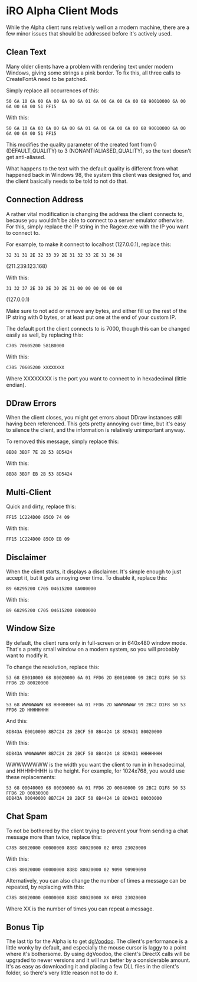 iRO Alpha Client Mods
=============================================================================

While the Alpha client runs relatively well on a modern machine, there
are a few minor issues that should be addressed before it's actively
used.

Clean Text
-----------------------------------------------------------------------------

Many older clients have a problem with rendering text under modern Windows,
giving some strings a pink border. To fix this, all three calls to CreateFontA
need to be patched.

Simply replace all occurrences of this:
```text
50 6A 10 6A 00 6A 00 6A 00 6A 01 6A 00 6A 00 6A 00 68 90010000 6A 00 6A 00 6A 00 51 FF15
```

With this:
```text
50 6A 10 6A 03 6A 00 6A 00 6A 01 6A 00 6A 00 6A 00 68 90010000 6A 00 6A 00 6A 00 51 FF15
```

This modifies the quality parameter of the created font from 0 (DEFAULT_QUALITY)
to 3 (NONANTIALIASED_QUALITY), so the text doesn't get anti-aliased.

What happens to the text with the default quality is different from what
happened back in Windows 98, the system this client was designed for, and
the client basically needs to be told to not do that.

Connection Address
-----------------------------------------------------------------------------

A rather vital modification is changing the address the client connects
to, because you wouldn't be able to connect to a server emulator otherwise.
For this, simply replace the IP string in the Ragexe.exe with the IP you
want to connect to.

For example, to make it connect to localhost (127.0.0.1), replace this:
```text
32 31 31 2E 32 33 39 2E 31 32 33 2E 31 36 38
```
(211.239.123.168)

With this:
```text
31 32 37 2E 30 2E 30 2E 31 00 00 00 00 00 00
```
(127.0.0.1)

Make sure to not add or remove any bytes, and either fill up the rest
of the IP string with 0 bytes, or at least put one at the end of your
custom IP.

The default port the client connects to is 7000, though this can be changed
easily as well, by replacing this:
```text
C705 70605200 581B0000
```

With this:
```text
C705 70605200 XXXXXXXX
```

Where XXXXXXXX is the port you want to connect to in hexadecimal (little
endian).

DDraw Errors
-----------------------------------------------------------------------------

When the client closes, you might get errors about DDraw instances still
having been referenced. This gets pretty annoying over time, but it's
easy to silence the client, and the information is relatively unimportant
anyway.

To removed this message, simply replace this:
```text
8BD8 3BDF 7E 2B 53 8D5424
```

With this:
```text
8BD8 3BDF EB 2B 53 8D5424
```

Multi-Client
-----------------------------------------------------------------------------

Quick and dirty, replace this:
```text
FF15 1C224D00 85C0 74 09
```

With this:
```text
FF15 1C224D00 85C0 EB 09
```

Disclaimer
-----------------------------------------------------------------------------

When the client starts, it displays a disclaimer. It's simple enough
to just accept it, but it gets annoying over time. To disable it,
replace this:
```text
B9 68295200 C705 04615200 0A000000
```

With this:
```text
B9 68295200 C705 04615200 00000000
```

Window Size
-----------------------------------------------------------------------------

By default, the client runs only in full-screen or in 640x480 window mode.
That's a pretty small window on a modern system, so you will probably want
to modify it.

To change the resolution, replace this:
```text
53 68 E0010000 68 80020000 6A 01 FFD6 2D E0010000 99 2BC2 D1F8 50 53 FFD6 2D 80020000
```

With this:
```text
53 68 WWWWWWWW 68 HHHHHHHH 6A 01 FFD6 2D WWWWWWWW 99 2BC2 D1F8 50 53 FFD6 2D HHHHHHHH
```

And this:
```text
8D843A E0010000 8B7C24 28 2BCF 50 8B4424 18 8D9431 80020000
```

With this:
```text
8D843A WWWWWWWW 8B7C24 28 2BCF 50 8B4424 18 8D9431 HHHHHHHH
```

WWWWWWWW is the width you want the client to run in in hexadecimal, and
HHHHHHHH is the height. For example, for 1024x768, you would use these
replacements:
```text
53 68 00040000 68 00030000 6A 01 FFD6 2D 00040000 99 2BC2 D1F8 50 53 FFD6 2D 00030000
8D843A 00040000 8B7C24 28 2BCF 50 8B4424 18 8D9431 00030000
```

Chat Spam
-----------------------------------------------------------------------------

To not be bothered by the client trying to prevent your from sending
a chat message more than twice, replace this:
```text
C785 80020000 00000000 83BD 80020000 02 0F8D 23020000
```

With this:
```text
C785 80020000 00000000 83BD 80020000 02 9090 90909090
```

Alternatively, you can also change the number of times a message can
be repeated, by replacing with this:
```text
C785 80020000 00000000 83BD 80020000 XX 0F8D 23020000
```

Where XX is the number of times you can repeat a message.

Bonus Tip
-----------------------------------------------------------------------------

The last tip for the Alpha is to get [dgVoodoo][1]. The client's
performance is a little wonky by default, and especially the mouse
cursor is laggy to a point where it's bothersome. By using dgVoodoo,
the client's DirectX calls will be upgraded to newer versions and it
will run better by a considerable amount. It's as easy as downloading
it and placing a few DLL files in the client's folder, so there's very
little reason not to do it.


[1]: http://dege.freeweb.hu/dgVoodoo2/
